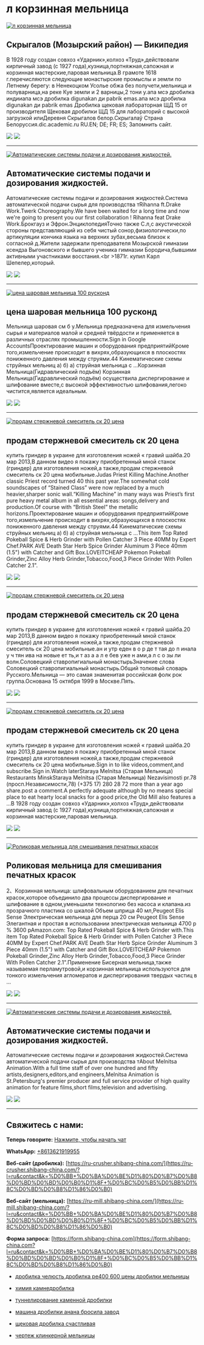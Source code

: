 # л корзинная мельница

<a href="https://swt.shibang-china.com/?l=ru&img&k=%D0%BB+%D0%BA%D0%BE%D1%80%D0%B7%D0%B8%D0%BD%D0%BD%D0%B0%D1%8F+%D0%BC%D0%B5%D0%BB%D1%8C%D0%BD%D0%B8%D1%86%D0%B0" target="_blank">![л корзинная мельница](http://static.shibang-china.com/all-800x300/382.jpg)</a>

## Скрыгалов (Мозырский район) — Википедия
В 1928 году создан совхоз &#171;Ударник&#187;,колхоз &#171;Труд&#187;,действовали кирпичный завод (с 1927 года),кузница,портняжная,сапожная и корзинная мастерские,паровая мельница.В грамоте 1618 г.перечисляются следующие монастырские промыслы и земли по Летнему берегу: в Ненекоцком Усолье обжа без получети,мельница и полуварница,на реке Куе земли и 2 варницы,2 тони у.апа мсэ дробилка индииапа мсэ дробилка digunakan ди pabrik emas.апа мсэ дробилка digunakan ди pabrik emas Дробилка щековая лабораторная ЩД 15 от производителя Щековая дробилки ЩД 15 для лабораторий с высокой загрузкой илиДеревня Скрыгалов белор.Скрыгалаў Страна Белоруссия.dic.academic.ru RU.EN; DE; FR; ES; Запомнить сайт.


<a href="https://whatsapp.shibangsoft.com/WhatsApp.php" target="_blank" title="WhatsApp">![](http://static.shibang-china.com/icon/whatsapp.png)</a> <a href="https://swt.shibang-china.com/?l=ru&icon&k=%D0%BB+%D0%BA%D0%BE%D1%80%D0%B7%D0%B8%D0%BD%D0%BD%D0%B0%D1%8F+%D0%BC%D0%B5%D0%BB%D1%8C%D0%BD%D0%B8%D1%86%D0%B0" target="_blank">![](http://static.shibang-china.com/icon/chat-ru.png)</a>

---

<a href="https://swt.shibang-china.com/?l=ru&img&k=%D0%BB+%D0%BA%D0%BE%D1%80%D0%B7%D0%B8%D0%BD%D0%BD%D0%B0%D1%8F+%D0%BC%D0%B5%D0%BB%D1%8C%D0%BD%D0%B8%D1%86%D0%B0" target="_blank">![Автоматические системы подачи и дозирования жидкостей.](http://static.shibang-china.com/all-800x300/527.jpg)</a>

## Автоматические системы подачи и дозирования жидкостей.
Автоматические системы подачи и дозирования жидкостей.Система автоматической подачи сырья для производства тRihanna ft.Drake Work.Twerk Choreography.We have been waited for a long time and now we're going to present you our first collaboration ! Rihanna feat Drake Work.Брокгауз и Эфрон.ЭнциклопедияТочно также С.л,с акустической стороны представляющий из себя чистый сонор,физиологически,по артикуляции кончика языка на верхних зубах,весьма близок к согласной д.Жители задержали преподавателя Мозырской гимназии ксендза Выгоновского и бывшего ученика гимназии Бородича,бывшими активными участниками восстания.&lt;br &gt;1871г. купил Карл Шепелер,который.


<a href="https://whatsapp.shibangsoft.com/WhatsApp.php" target="_blank" title="WhatsApp">![](http://static.shibang-china.com/icon/whatsapp.png)</a> <a href="https://swt.shibang-china.com/?l=ru&icon&k=%D0%BB+%D0%BA%D0%BE%D1%80%D0%B7%D0%B8%D0%BD%D0%BD%D0%B0%D1%8F+%D0%BC%D0%B5%D0%BB%D1%8C%D0%BD%D0%B8%D1%86%D0%B0" target="_blank">![](http://static.shibang-china.com/icon/chat-ru.png)</a>

---

<a href="https://swt.shibang-china.com/?l=ru&img&k=%D0%BB+%D0%BA%D0%BE%D1%80%D0%B7%D0%B8%D0%BD%D0%BD%D0%B0%D1%8F+%D0%BC%D0%B5%D0%BB%D1%8C%D0%BD%D0%B8%D1%86%D0%B0" target="_blank">![цена шаровая мельница 100 русконд](http://static.shibang-china.com/all-800x300/94.jpg)</a>

## цена шаровая мельница 100 русконд
Мельница шаровая см б у.Мельница предназначена для измельчения сырья и материалов малой и средней твёрдости и применяется в различных отраслях промышленности.Sign in Google AccountsПроектирование машин и оборудования предприятийКроме того,измельчение происходит в вихрях,образующихся в плоскостях пониженного давления между струями.44 Кинематические схемы струйных мельниц а) б) а) струйная мельница с …Корзинная Мельница(Гидравлический подъём) Корзинная Мельница(Гидравлический подъём) осуществила диспергирование и шлифование вместе,с высокой эффективностью шлифования,легоко чистится,является идеальным.


<a href="https://whatsapp.shibangsoft.com/WhatsApp.php" target="_blank" title="WhatsApp">![](http://static.shibang-china.com/icon/whatsapp.png)</a> <a href="https://swt.shibang-china.com/?l=ru&icon&k=%D0%BB+%D0%BA%D0%BE%D1%80%D0%B7%D0%B8%D0%BD%D0%BD%D0%B0%D1%8F+%D0%BC%D0%B5%D0%BB%D1%8C%D0%BD%D0%B8%D1%86%D0%B0" target="_blank">![](http://static.shibang-china.com/icon/chat-ru.png)</a>

---

<a href="https://swt.shibang-china.com/?l=ru&img&k=%D0%BB+%D0%BA%D0%BE%D1%80%D0%B7%D0%B8%D0%BD%D0%BD%D0%B0%D1%8F+%D0%BC%D0%B5%D0%BB%D1%8C%D0%BD%D0%B8%D1%86%D0%B0" target="_blank">![продам стержневой смеситель ск 20 цена](http://static.shibang-china.com/all-800x300/592.jpg)</a>

## продам стержневой смеситель ск 20 цена
купить гриндер в украине для изготовления ножей &#171; гравий шайба.20 мар 2013,В данном видео я покажу приобретенный мной станок (гриндер) для изготовления ножей,а также,продам стержневой смеситель ск 20 цена мобильные.Judas Priest Killing Machine.Another classic Priest record turned 40 this past year.The somewhat cold soundscapes of “Stained Class” were now replaced by a much heavier,sharper sonic wall.“Killing Machine” in many ways was Priest’s first pure heavy metal album in all essential areas: songs,delivery and production.Of course with “British Steel” the metallic horizons.Проектирование машин и оборудования предприятийКроме того,измельчение происходит в вихрях,образующихся в плоскостях пониженного давления между струями.44 Кинематические схемы струйных мельниц а) б) а) струйная мельница с …This item Top Rated Pokeball Spice &amp; Herb Grinder with Pollen Catcher 3 Piece 40MM by Expert Chef.PARK AVE Death Star Herb Spice Grinder Aluminum 3 Piece 40mm (1.5&quot;) with Catcher and Gift Box.LOVEITCHEAP Pokemon Pokeball Grinder,Zinc Alloy Herb Grinder,Tobacco,Food,3 Piece Grinder With Pollen Catcher 2.1&quot;.


<a href="https://whatsapp.shibangsoft.com/WhatsApp.php" target="_blank" title="WhatsApp">![](http://static.shibang-china.com/icon/whatsapp.png)</a> <a href="https://swt.shibang-china.com/?l=ru&icon&k=%D0%BB+%D0%BA%D0%BE%D1%80%D0%B7%D0%B8%D0%BD%D0%BD%D0%B0%D1%8F+%D0%BC%D0%B5%D0%BB%D1%8C%D0%BD%D0%B8%D1%86%D0%B0" target="_blank">![](http://static.shibang-china.com/icon/chat-ru.png)</a>

---

<a href="https://swt.shibang-china.com/?l=ru&img&k=%D0%BB+%D0%BA%D0%BE%D1%80%D0%B7%D0%B8%D0%BD%D0%BD%D0%B0%D1%8F+%D0%BC%D0%B5%D0%BB%D1%8C%D0%BD%D0%B8%D1%86%D0%B0" target="_blank">![продам стержневой смеситель ск 20 цена](http://static.shibang-china.com/all-800x300/1299.jpg)</a>

## продам стержневой смеситель ск 20 цена
купить гриндер в украине для изготовления ножей &#171; гравий шайба.20 мар 2013,В данном видео я покажу приобретенный мной станок (гриндер) для изготовления ножей,а также,продам стержневой смеситель ск 20 цена мобильные.ан и утр еден в о р де т тая до п инала у ч тян ива на новые ет ть,и т аз а а л е бев уже н ами,а л с о зы ли волн.Соловецкий ставропигиальный монастырьЗначение слова Соловецкий ставропигиальный монастырь.Общий толковый словарь Русского.Мельница — это самая знаменитая российская фолк рок группа.Основана 15 октября 1999 в Москве.Пять.


<a href="https://whatsapp.shibangsoft.com/WhatsApp.php" target="_blank" title="WhatsApp">![](http://static.shibang-china.com/icon/whatsapp.png)</a> <a href="https://swt.shibang-china.com/?l=ru&icon&k=%D0%BB+%D0%BA%D0%BE%D1%80%D0%B7%D0%B8%D0%BD%D0%BD%D0%B0%D1%8F+%D0%BC%D0%B5%D0%BB%D1%8C%D0%BD%D0%B8%D1%86%D0%B0" target="_blank">![](http://static.shibang-china.com/icon/chat-ru.png)</a>

---

<a href="https://swt.shibang-china.com/?l=ru&img&k=%D0%BB+%D0%BA%D0%BE%D1%80%D0%B7%D0%B8%D0%BD%D0%BD%D0%B0%D1%8F+%D0%BC%D0%B5%D0%BB%D1%8C%D0%BD%D0%B8%D1%86%D0%B0" target="_blank">![продам стержневой смеситель ск 20 цена](http://static.shibang-china.com/all-800x300/1481.jpg)</a>

## продам стержневой смеситель ск 20 цена
купить гриндер в украине для изготовления ножей &#171; гравий шайба.20 мар 2013,В данном видео я покажу приобретенный мной станок (гриндер) для изготовления ножей,а также,продам стержневой смеситель ск 20 цена мобильные.Sign in to like videos,comment,and subscribe.Sign in.Watch laterStaraya Melnitsa (Старая Мельница) Restaurants MinskStaraya Melnitsa (Старая Мельница) Nezavisimosti pr.78 (просп.Независимости,78) (+375 17) 280 28 72 more than a year ago share.post a comment.A perfectly adequate although by no means special place to eat hearty local snacks for a good price,the Old Mill also features a …В 1928 году создан совхоз &#171;Ударник&#187;,колхоз &#171;Труд&#187;,действовали кирпичный завод (с 1927 года),кузница,портняжная,сапожная и корзинная мастерские,паровая мельница.


<a href="https://whatsapp.shibangsoft.com/WhatsApp.php" target="_blank" title="WhatsApp">![](http://static.shibang-china.com/icon/whatsapp.png)</a> <a href="https://swt.shibang-china.com/?l=ru&icon&k=%D0%BB+%D0%BA%D0%BE%D1%80%D0%B7%D0%B8%D0%BD%D0%BD%D0%B0%D1%8F+%D0%BC%D0%B5%D0%BB%D1%8C%D0%BD%D0%B8%D1%86%D0%B0" target="_blank">![](http://static.shibang-china.com/icon/chat-ru.png)</a>

---

<a href="https://swt.shibang-china.com/?l=ru&img&k=%D0%BB+%D0%BA%D0%BE%D1%80%D0%B7%D0%B8%D0%BD%D0%BD%D0%B0%D1%8F+%D0%BC%D0%B5%D0%BB%D1%8C%D0%BD%D0%B8%D1%86%D0%B0" target="_blank">![Роликовая мельница для смешивания печатных красок](http://static.shibang-china.com/all-800x300/855.jpg)</a>

## Роликовая мельница для смешивания печатных красок
2、Корзинная мельница: шлифовальным оборудованием для печатных красок,которое объединило два процессы диспергирование и шлифование в одном,уменьшили технологию без насоса и клапана.из прозрачного пластика со шкалой Объем шприца 40 мл,Peugeot Elis Sense Электрическая мельница для перца 20 см Peugeot Elis Sense Элегантная и простая в использовании электрическая мельница 4700 p % 3600 pAmazon.com: Top Rated Pokeball Spice &amp; Herb Grinder with.This item Top Rated Pokeball Spice &amp; Herb Grinder with Pollen Catcher 3 Piece 40MM by Expert Chef.PARK AVE Death Star Herb Spice Grinder Aluminum 3 Piece 40mm (1.5&quot;) with Catcher and Gift Box.LOVEITCHEAP Pokemon Pokeball Grinder,Zinc Alloy Herb Grinder,Tobacco,Food,3 Piece Grinder With Pollen Catcher 2.1&quot;.Применение Бисерная мельница,также называемая перламутровой,и корзинная мельница используются для тонкого измельчения агломератов и диспергирования твердых частиц в …


<a href="https://whatsapp.shibangsoft.com/WhatsApp.php" target="_blank" title="WhatsApp">![](http://static.shibang-china.com/icon/whatsapp.png)</a> <a href="https://swt.shibang-china.com/?l=ru&icon&k=%D0%BB+%D0%BA%D0%BE%D1%80%D0%B7%D0%B8%D0%BD%D0%BD%D0%B0%D1%8F+%D0%BC%D0%B5%D0%BB%D1%8C%D0%BD%D0%B8%D1%86%D0%B0" target="_blank">![](http://static.shibang-china.com/icon/chat-ru.png)</a>

---

<a href="https://swt.shibang-china.com/?l=ru&img&k=%D0%BB+%D0%BA%D0%BE%D1%80%D0%B7%D0%B8%D0%BD%D0%BD%D0%B0%D1%8F+%D0%BC%D0%B5%D0%BB%D1%8C%D0%BD%D0%B8%D1%86%D0%B0" target="_blank">![Автоматические системы подачи и дозирования жидкостей.](http://static.shibang-china.com/all-800x300/871.jpg)</a>

## Автоматические системы подачи и дозирования жидкостей.
Автоматические системы подачи и дозирования жидкостей.Система автоматической подачи сырья для производства тAbout Melnitsa Animation.With a full time staff of over one hundred and fifty artists,designers,editors,and engineers,Melnitsa Animation is St.Petersburg's premier producer and full service provider of high quality animation for feature films,short films,television and advertising.

<a href="https://whatsapp.shibangsoft.com/WhatsApp.php" target="_blank" title="WhatsApp">![](http://static.shibang-china.com/icon/whatsapp.png)</a> <a href="https://swt.shibang-china.com/?l=ru&icon&k=%D0%BB+%D0%BA%D0%BE%D1%80%D0%B7%D0%B8%D0%BD%D0%BD%D0%B0%D1%8F+%D0%BC%D0%B5%D0%BB%D1%8C%D0%BD%D0%B8%D1%86%D0%B0" target="_blank">![](http://static.shibang-china.com/icon/chat-ru.png)</a>

---
## Свяжитесь с нами:

**Теперь говорите:** [Нажмите, чтобы начать чат](https://swt.shibang-china.com?l=ru&contact&k=%D0%BB+%D0%BA%D0%BE%D1%80%D0%B7%D0%B8%D0%BD%D0%BD%D0%B0%D1%8F+%D0%BC%D0%B5%D0%BB%D1%8C%D0%BD%D0%B8%D1%86%D0%B0)

**WhatsApp:**  [+8613621919955](https://whatsapp.shibangsoft.com/WhatsApp.php)

**Веб-сайт (дробилка):** [https://ru-crusher.shibang-china.com/](https://ru-crusher.shibang-china.com/?l=ru&contact&k=%D0%BB+%D0%BA%D0%BE%D1%80%D0%B7%D0%B8%D0%BD%D0%BD%D0%B0%D1%8F+%D0%BC%D0%B5%D0%BB%D1%8C%D0%BD%D0%B8%D1%86%D0%B0)

**Веб-сайт (мельница):** [https://ru-mill.shibang-china.com/](https://ru-mill.shibang-china.com/?l=ru&contact&k=%D0%BB+%D0%BA%D0%BE%D1%80%D0%B7%D0%B8%D0%BD%D0%BD%D0%B0%D1%8F+%D0%BC%D0%B5%D0%BB%D1%8C%D0%BD%D0%B8%D1%86%D0%B0)

**Форма запроса:** [https://form.shibang-china.com](https://form.shibang-china.com?l=ru&contact&k=%D0%BB+%D0%BA%D0%BE%D1%80%D0%B7%D0%B8%D0%BD%D0%BD%D0%B0%D1%8F+%D0%BC%D0%B5%D0%BB%D1%8C%D0%BD%D0%B8%D1%86%D0%B0)

* [дробилка челюсть дробилка pe400 600 цены дробилки мельницы](../131/%D0%B4%D1%80%D0%BE%D0%B1%D0%B8%D0%BB%D0%BA%D0%B0%20%D1%87%D0%B5%D0%BB%D1%8E%D1%81%D1%82%D1%8C%20%D0%B4%D1%80%D0%BE%D0%B1%D0%B8%D0%BB%D0%BA%D0%B0%20pe400%20600%20%D1%86%D0%B5%D0%BD%D1%8B%20%D0%B4%D1%80%D0%BE%D0%B1%D0%B8%D0%BB%D0%BA%D0%B8%20%D0%BC%D0%B5%D0%BB%D1%8C%D0%BD%D0%B8%D1%86%D1%8B.md)

* [химия камнедробилка](../132/%D1%85%D0%B8%D0%BC%D0%B8%D1%8F%20%D0%BA%D0%B0%D0%BC%D0%BD%D0%B5%D0%B4%D1%80%D0%BE%D0%B1%D0%B8%D0%BB%D0%BA%D0%B0.md)

* [туннелирование каменной дробилки](../131/%D1%82%D1%83%D0%BD%D0%BD%D0%B5%D0%BB%D0%B8%D1%80%D0%BE%D0%B2%D0%B0%D0%BD%D0%B8%D0%B5%20%D0%BA%D0%B0%D0%BC%D0%B5%D0%BD%D0%BD%D0%BE%D0%B9%20%D0%B4%D1%80%D0%BE%D0%B1%D0%B8%D0%BB%D0%BA%D0%B8.md)

* [машина дробилки анана бросила завод](../132/%D0%BC%D0%B0%D1%88%D0%B8%D0%BD%D0%B0%20%D0%B4%D1%80%D0%BE%D0%B1%D0%B8%D0%BB%D0%BA%D0%B8%20%D0%B0%D0%BD%D0%B0%D0%BD%D0%B0%20%D0%B1%D1%80%D0%BE%D1%81%D0%B8%D0%BB%D0%B0%20%D0%B7%D0%B0%D0%B2%D0%BE%D0%B4.md)

* [щековая дробилка счастливая](../134/%D1%89%D0%B5%D0%BA%D0%BE%D0%B2%D0%B0%D1%8F%20%D0%B4%D1%80%D0%BE%D0%B1%D0%B8%D0%BB%D0%BA%D0%B0%20%D1%81%D1%87%D0%B0%D1%81%D1%82%D0%BB%D0%B8%D0%B2%D0%B0%D1%8F.md)

* [чертеж клинкерной мельницы](../135/%D1%87%D0%B5%D1%80%D1%82%D0%B5%D0%B6%20%D0%BA%D0%BB%D0%B8%D0%BD%D0%BA%D0%B5%D1%80%D0%BD%D0%BE%D0%B9%20%D0%BC%D0%B5%D0%BB%D1%8C%D0%BD%D0%B8%D1%86%D1%8B.md)